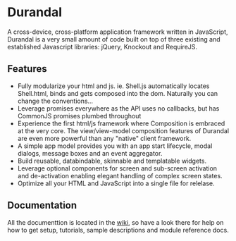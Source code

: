 # Durandal

A cross-device, cross-platform application framework written in JavaScript, Durandal is a very small amount of code built on top of three existing and established Javascript libraries: jQuery, Knockout and RequireJS. 

## Features

* Fully modularize your html and js. ie. Shell.js automatically locates Shell.html, binds and gets composed into the dom. Naturally you can change the conventions…
* Leverage promises everywhere as the API uses no callbacks, but has CommonJS promises plumbed throughout
* Experience the first html/js framework where Composition is embraced at the very core. The view/view-model composition features of Durandal are even more powerful than any "native" client framework.
* A simple app model provides you with an app start lifecycle, modal dialogs, message boxes and an event aggregator.
* Build reusable, databindable, skinnable and templatable widgets.
* Leverage optional components for screen and sub-screen activation and de-activation enabling elegant handling of complex screen states.
* Optimize all your HTML and JavaScript into a single file for relelase.

## Documentation

All the documenttion is located in the [wiki](https://github.com/EisenbergEffect/Durandal/wiki), so have a look there for help on how to get setup, tutorials, sample descriptions and module reference docs.
